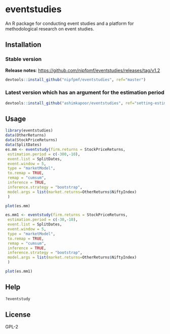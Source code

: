 # eventstudies

An R package for conducting event studies and a platform for
methodological research on event studies. 

## Installation

### Stable version
**Release notes**: https://github.com/nipfpmf/eventstudies/releases/tag/v1.2
```R
devtools::install_github("nipfpmf/eventstudies", ref="master")
```

### Latest version which has an argument for the estimation period
```R
devtools::install_github("ashimkapoor/eventstudies", ref="setting-estimation-period")
```

## Usage

```R
library(eventstudies)
data(OtherReturns)
data(StockPriceReturns)
data(SplitDates)
es.mm <- eventstudy(firm.returns = StockPriceReturns,
 estimation.period = c(-300,-10),
 event.list = SplitDates,
 event.window = 5,
 type = "marketModel",
 to.remap = TRUE,
 remap = "cumsum",
 inference = TRUE,
 inference.strategy = "bootstrap",
 model.args = list(market.returns=OtherReturns$NiftyIndex)
 )

plot(es.mm)

es.mm1 <- eventstudy(firm.returns = StockPriceReturns,
 estimation.period = c(-30,-10),
 event.list = SplitDates,
 event.window = 5,
 type = "marketModel",
 to.remap = TRUE,
 remap = "cumsum",
 inference = TRUE,
 inference.strategy = "bootstrap",
 model.args = list(market.returns=OtherReturns$NiftyIndex)
 )

plot(es.mm1)
```

## Help
```R
?eventstudy
```


## License

GPL-2

